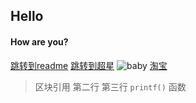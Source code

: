## Hello
#### How are you?
[跳转到readme](README.md)
[跳转到超星](https://mooc1-2.chaoxing.com)
![baby](https://user-images.githubusercontent.com/83060369/115897982-9f9bd280-a48f-11eb-962d-8fd07cac03cc.jpg)
[淘宝](https://img.alicdn.com/imgextra/i1/O1CN01BLGu5R1x2NXhg1b3B_!!6000000006385-0-tps-350-280.jpg)
> 区块引用
> 第二行
> 第三行
> `printf()` 函数
